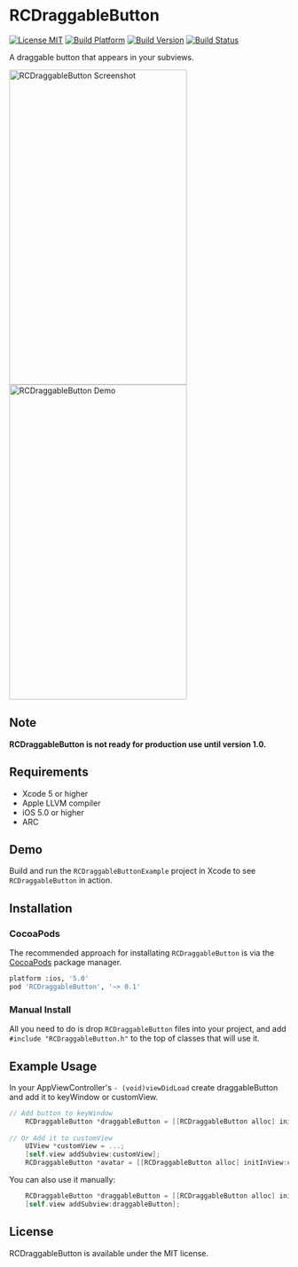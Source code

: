 # RCDraggableButton

[![License MIT](https://go-shields.herokuapp.com/license-MIT-blue.png)](https://github.com/RidgeCorn/RCDraggableButton/blob/master/LICENSE)
[![Build Platform](https://cocoapod-badges.herokuapp.com/p/RCDraggableButton/badge.png)](https://github.com/RidgeCorn/RCDraggableButton)
[![Build Version](https://cocoapod-badges.herokuapp.com/v/RCDraggableButton/badge.png)](https://github.com/RidgeCorn/RCDraggableButton)
[![Build Status](https://travis-ci.org/RidgeCorn/RCDraggableButton.png?branch=master)](https://travis-ci.org/RidgeCorn/RCDraggableButton)

A draggable button that appears in your subviews.

<img src="https://github.com/RidgeCorn/RCDraggableButton/raw/master/Screenshot.png" alt="RCDraggableButton Screenshot" width="320" height="568" />
<img src="https://github.com/RidgeCorn/RCDraggableButton/raw/master/Demo.gif" alt="RCDraggableButton Demo" width="320" height="568" />

## Note

**RCDraggableButton is not ready for production use until version 1.0.**


## Requirements
* Xcode 5 or higher
* Apple LLVM compiler
* iOS 5.0 or higher
* ARC


## Demo

Build and run the `RCDraggableButtonExample` project in Xcode to see `RCDraggableButton` in action.


## Installation

### CocoaPods

The recommended approach for installating `RCDraggableButton` is via the [CocoaPods](http://cocoapods.org/) package manager.

``` bash
platform :ios, '5.0'
pod 'RCDraggableButton', '~> 0.1'
```

### Manual Install

All you need to do is drop `RCDraggableButton` files into your project, and add `#include "RCDraggableButton.h"` to the top of classes that will use it.


## Example Usage

In your AppViewController's `- (void)viewDidLoad` create draggableButton and add it to keyWindow or customView.

```objective-c
// Add button to keyWindow
	RCDraggableButton *draggableButton = [[RCDraggableButton alloc] initInKeyWindowWithFrame:CGRectMake(0, 100, 60, 60)];
	
// Or Add it to customView
	UIView *customView = ...;
    [self.view addSubview:customView];
    RCDraggableButton *avatar = [[RCDraggableButton alloc] initInView:customView WithFrame:CGRectMake(120, 120, 60, 60)];
```

You can also use it manually:

```objective-c
	RCDraggableButton *draggableButton = [[RCDraggableButton alloc] initWithFrame:CGRectMake(0, 100, 60, 60)];
	[self.view addSubview:draggableButton];
```

## License

RCDraggableButton is available under the MIT license.
